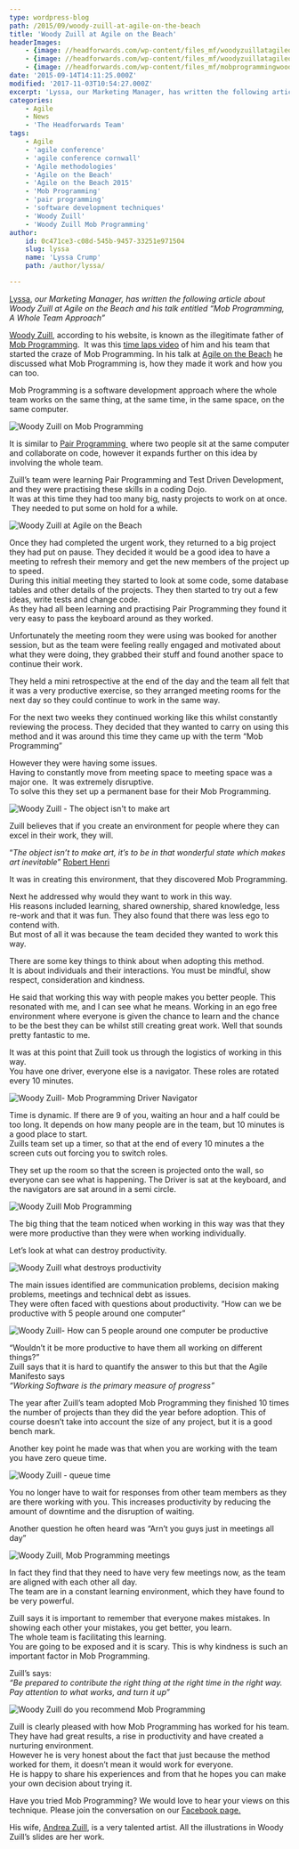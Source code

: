 ```yaml
---
type: wordpress-blog
path: /2015/09/woody-zuill-at-agile-on-the-beach
title: 'Woody Zuill at Agile on the Beach'
headerImages:
    - {image: //headforwards.com/wp-content/files_mf/woodyzuillatagileonthebeachmobprogramming.jpg, text: 'Woody Zuill'}
    - {image: //headforwards.com/wp-content/files_mf/woodyzuillatagileonthebeachproductivity.jpg, text: ""}
    - {image: //headforwards.com/wp-content/files_mf/mobprogrammingwoodyzuillatagileonthebeach.jpg, text: ""}
date: '2015-09-14T14:11:25.000Z'
modified: '2017-11-03T10:54:27.000Z'
excerpt: 'Lyssa, our Marketing Manager, has written the following article about Woody Zuill at Agile on the Beach and his talk entitled “Mob Programming, A Whole Team Approach” Woody Zuill, according to his website, is known as the illegitimate father of Mob Programming.  It was this time laps video of him and his team that started the craze of Mob …'
categories:
    - Agile
    - News
    - 'The Headforwards Team'
tags:
    - Agile
    - 'agile conference'
    - 'agile conference cornwall'
    - 'Agile methodologies'
    - 'Agile on the Beach'
    - 'Agile on the Beach 2015'
    - 'Mob Programming'
    - 'pair programming'
    - 'software development techniques'
    - 'Woody Zuill'
    - 'Woody Zuill Mob Programming'
author:
    id: 0c471ce3-c08d-545b-9457-33251e971504
    slug: lyssa
    name: 'Lyssa Crump'
    path: /author/lyssa/

---
```

[Lyssa](https://uk.linkedin.com/in/lyssafeecrump), _our Marketing Manager, has written the following article about Woody Zuill at Agile on the Beach and his talk entitled “Mob Programming, A Whole Team Approach”_

[Woody Zuill](https://twitter.com/WoodyZuill), according to his website, is known as the illegitimate father of [Mob Programming](http://mobprogramming.org/).  It was this [time laps video](http://mobprogramming.org/mob-programming-time-lapse-video-a-day-of-mob-programming/) of him and his team that started the craze of Mob Programming. In his talk at [Agile on the Beach](http://agileonthebeach.com/) he discussed what Mob Programming is, how they made it work and how you can too.

Mob Programming is a software development approach where the whole team works on the same thing, at the same time, in the same space, on the same computer.

![Woody Zuill on Mob Programming](//headforwards.com/wp-content/uploads/2015/09/Mob-Programming-Woody-Zuill-at-Agile-on-the-Beach1.jpg)

It is similar to [Pair Programming ](http://www.headforwards.com/2015/07/what-is-pair-programming/) where two people sit at the same computer and collaborate on code, however it expands further on this idea by involving the whole team.

Zuill’s team were learning Pair Programming and Test Driven Development, and they were practising these skills in a coding Dojo.  
It was at this time they had too many big, nasty projects to work on at once.  They needed to put some on hold for a while.

![Woody Zuill at Agile on the Beach](//headforwards.com/wp-content/uploads/2015/09/Woody-Zuill-at-Agile-on-the-Beach-big-nasty-projects.jpg)

Once they had completed the urgent work, they returned to a big project they had put on pause. They decided it would be a good idea to have a meeting to refresh their memory and get the new members of the project up to speed.  
During this initial meeting they started to look at some code, some database tables and other details of the projects. They then started to try out a few ideas, write tests and change code.  
As they had all been learning and practising Pair Programming they found it very easy to pass the keyboard around as they worked.

Unfortunately the meeting room they were using was booked for another session, but as the team were feeling really engaged and motivated about what they were doing, they grabbed their stuff and found another space to continue their work.

They held a mini retrospective at the end of the day and the team all felt that it was a very productive exercise, so they arranged meeting rooms for the next day so they could continue to work in the same way.

For the next two weeks they continued working like this whilst constantly reviewing the process. They decided that they wanted to carry on using this method and it was around this time they came up with the term “Mob Programming”

However they were having some issues.  
Having to constantly move from meeting space to meeting space was a major one.  It was extremely disruptive.  
To solve this they set up a permanent base for their Mob Programming.

![Woody Zuill - The object isn't to make art](//headforwards.com/wp-content/uploads/2015/09/Woody-Zuill-at-Agile-on-the-Beach-Robert-Henri-quote.jpg)

Zuill believes that if you create an environment for people where they can excel in their work, they will.

“_The object isn’t to make art, it’s to be in that wonderful state which makes art inevitable_” [Robert Henri](http://www.henrirobert.org/)

It was in creating this environment, that they discovered Mob Programming.

Next he addressed why would they want to work in this way.  
His reasons included learning, shared ownership, shared knowledge, less re-work and that it was fun. They also found that there was less ego to contend with.  
But most of all it was because the team decided they wanted to work this way.

There are some key things to think about when adopting this method.  
It is about individuals and their interactions. You must be mindful, show respect, consideration and kindness.

He said that working this way with people makes you better people. This resonated with me, and I can see what he means. Working in an ego free environment where everyone is given the chance to learn and the chance to be the best they can be whilst still creating great work. Well that sounds pretty fantastic to me.

It was at this point that Zuill took us through the logistics of working in this way.  
You have one driver, everyone else is a navigator. These roles are rotated every 10 minutes.

![Woody Zuill- Mob Programming Driver Navigator ](//headforwards.com/wp-content/uploads/2015/09/Woody-Zuill-at-Agile-on-the-beach-driver-navigator-.jpg)

Time is dynamic. If there are 9 of you, waiting an hour and a half could be too long. It depends on how many people are in the team, but 10 minutes is a good place to start.  
Zuills team set up a timer, so that at the end of every 10 minutes a the screen cuts out forcing you to switch roles.

They set up the room so that the screen is projected onto the wall, so everyone can see what is happening. The Driver is sat at the keyboard, and the navigators are sat around in a semi circle.

![Woody Zuill Mob Programming ](//headforwards.com/wp-content/uploads/2015/09/Woody-Zuill-mob-programming-at-Agile-on-the-Beach.jpg)

The big thing that the team noticed when working in this way was that they were more productive than they were when working individually.

Let’s look at what can destroy productivity.

![Woody Zuill what destroys productivity ](//headforwards.com/wp-content/uploads/2015/09/Woody-Zuill-at-Agile-on-the-beach-what-destroys-productivity-.jpg)

The main issues identified are communication problems, decision making problems, meetings and technical debt as issues.  
They were often faced with questions about productivity. “How can we be productive with 5 people around one computer”

![Woody Zuill- How can 5 people around one computer be productive](//headforwards.com/wp-content/uploads/2015/09/Woody-Zuill-at-Agile-on-the-Beach-productivity-.jpg)

“Wouldn’t it be more productive to have them all working on different things?”  
Zuill says that it is hard to quantify the answer to this but that the Agile Manifesto says  
_“Working Software is the primary measure of progress”_

The year after Zuill’s team adopted Mob Programming they finished 10 times the number of projects than they did the year before adoption. This of course doesn’t take into account the size of any project, but it is a good bench mark.

Another key point he made was that when you are working with the team you have zero queue time.

![Woody Zuill - queue time ](//headforwards.com/wp-content/uploads/2015/09/Woody-Zuill-at-Agile-on-the-Beach-ideal-queue-time.jpg)

You no longer have to wait for responses from other team members as they are there working with you. This increases productivity by reducing the amount of downtime and the disruption of waiting.

Another question he often heard was “Arn’t you guys just in meetings all day”

![Woody Zuill, Mob Programming meetings ](//headforwards.com/wp-content/uploads/2015/09/Woody-Zuill-at-Agile-on-the-beach-2015-meetings.jpg)

In fact they find that they need to have very few meetings now, as the team are aligned with each other all day.  
The team are in a constant learning environment, which they have found to be very powerful.

Zuill says it is important to remember that everyone makes mistakes. In showing each other your mistakes, you get better, you learn.  
The whole team is facilitating this learning.  
You are going to be exposed and it is scary. This is why kindness is such an important factor in Mob Programming.

Zuill’s says:  
_“Be prepared to contribute the right thing at the right time in the right way._  
_Pay attention to what works, and turn it up”_

![Woody Zuill do you recommend Mob Programming](//headforwards.com/wp-content/uploads/2015/09/Woody-Zuill-at-Agile-on-the-Beach-Mob-Programming.jpg)

Zuill is clearly pleased with how Mob Programming has worked for his team. They have had great results, a rise in productivity and have created a nurturing environment.  
However he is very honest about the fact that just because the method worked for them, it doesn’t mean it would work for everyone.  
He is happy to share his experiences and from that he hopes you can make your own decision about trying it.

Have you tried Mob Programming? We would love to hear your views on this technique. Please join the conversation on our [Facebook page.](https://www.facebook.com/headforwards)

His wife, [Andrea Zuill](http://www.andreazuill.com/), is a very talented artist. All the illustrations in Woody Zuill’s slides are her work.
